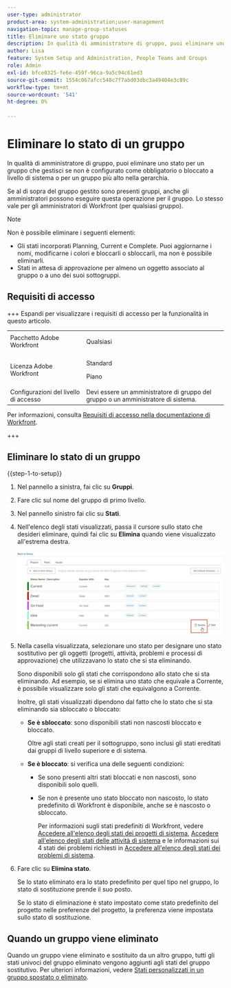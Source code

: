 ```yaml
---
user-type: administrator
product-area: system-administration;user-management
navigation-topic: manage-group-statuses
title: Eliminare uno stato gruppo
description: In qualità di amministratore di gruppo, puoi eliminare uno stato per un gruppo che gestisci se non è configurato come obbligatorio o bloccato a livello di sistema o per un gruppo più alto nella gerarchia.
author: Lisa
feature: System Setup and Administration, People Teams and Groups
role: Admin
exl-id: bfce0325-fe6e-459f-96ca-9a5c94c61ed3
source-git-commit: 1554c067afcc548c7f7abd03dbc3a49404e3c89c
workflow-type: tm+mt
source-wordcount: '541'
ht-degree: 0%

---
```


# Eliminare lo stato di un gruppo

In qualità di amministratore di gruppo, puoi eliminare uno stato per un gruppo che gestisci se non è configurato come obbligatorio o bloccato a livello di sistema o per un gruppo più alto nella gerarchia.

Se al di sopra del gruppo gestito sono presenti gruppi, anche gli amministratori possono eseguire questa operazione per il gruppo. Lo stesso vale per gli amministratori di Workfront (per qualsiasi gruppo).

>[!NOTE]
>
>Non è possibile eliminare i seguenti elementi:
>
>* Gli stati incorporati Planning, Current e Complete. Puoi aggiornarne i nomi, modificarne i colori e bloccarli o sbloccarli, ma non è possibile eliminarli.
>* Stati in attesa di approvazione per almeno un oggetto associato al gruppo o a uno dei suoi sottogruppi.

## Requisiti di accesso

+++ Espandi per visualizzare i requisiti di accesso per la funzionalità in questo articolo.

<table style="table-layout:auto"> 
 <col> 
 <col> 
 <tbody> 
  <tr> 
   <td>Pacchetto Adobe Workfront</td> 
   <td><p>Qualsiasi</p></td> 
  </tr> 
  <tr> 
   <td>Licenza Adobe Workfront</td> 
   <td><p>Standard</p>
       <p>Piano</p></td>
  </tr>
  <tr> 
   <td>Configurazioni del livello di accesso</td> 
   <td>Devi essere un amministratore di gruppo del gruppo o un amministratore di sistema.</td>
  </tr>
 </tbody> 
</table>

Per informazioni, consulta [Requisiti di accesso nella documentazione di Workfront](/help/quicksilver/administration-and-setup/add-users/access-levels-and-object-permissions/access-level-requirements-in-documentation.md).

+++

## Eliminare lo stato di un gruppo

{{step-1-to-setup}}

1. Nel pannello a sinistra, fai clic su **Gruppi**.
1. Fare clic sul nome del gruppo di primo livello.
1. Nel pannello sinistro fai clic su **Stati**.
1. Nell&#39;elenco degli stati visualizzati, passa il cursore sullo stato che desideri eliminare, quindi fai clic su **Elimina** quando viene visualizzato all&#39;estrema destra.

   ![Elimina](assets/hover-click-delete.jpg)

1. Nella casella visualizzata, selezionare uno stato per designare uno stato sostitutivo per gli oggetti (progetti, attività, problemi e processi di approvazione) che utilizzavano lo stato che si sta eliminando.

   Sono disponibili solo gli stati che corrispondono allo stato che si sta eliminando. Ad esempio, se si elimina uno stato che equivale a Corrente, è possibile visualizzare solo gli stati che equivalgono a Corrente.

   Inoltre, gli stati visualizzati dipendono dal fatto che lo stato che si sta eliminando sia sbloccato o bloccato:

   * **Se è sbloccato**: sono disponibili stati non nascosti bloccato e bloccato.

     Oltre agli stati creati per il sottogruppo, sono inclusi gli stati ereditati dai gruppi di livello superiore e di sistema.

   * **Se è bloccato**: si verifica una delle seguenti condizioni:

      * Se sono presenti altri stati bloccati e non nascosti, sono disponibili solo quelli.
      * Se non è presente uno stato bloccato non nascosto, lo stato predefinito di Workfront è disponibile, anche se è nascosto o sbloccato.

        Per informazioni sugli stati predefiniti di Workfront, vedere [Accedere all&#39;elenco degli stati dei progetti di sistema](../../../administration-and-setup/customize-workfront/creating-custom-status-and-priority-labels/project-statuses.md), [Accedere all&#39;elenco degli stati delle attività di sistema](../../../administration-and-setup/customize-workfront/creating-custom-status-and-priority-labels/task-statuses.md) e le informazioni sui 4 stati dei problemi richiesti in [Accedere all&#39;elenco degli stati dei problemi di sistema](../../../administration-and-setup/customize-workfront/creating-custom-status-and-priority-labels/issue-statuses.md).

1. Fare clic su **Elimina stato**.

   Se lo stato eliminato era lo stato predefinito per quel tipo nel gruppo, lo stato di sostituzione prende il suo posto.

   Se lo stato di eliminazione è stato impostato come stato predefinito del progetto nelle preferenze del progetto, la preferenza viene impostata sullo stato di sostituzione.

## Quando un gruppo viene eliminato

Quando un gruppo viene eliminato e sostituito da un altro gruppo, tutti gli stati univoci del gruppo eliminato vengono aggiunti agli stati del gruppo sostitutivo. Per ulteriori informazioni, vedere [Stati personalizzati in un gruppo spostato o eliminato](../../../administration-and-setup/manage-groups/manage-group-statuses/custom-statuses-in-group-moved-or-deleted.md).
